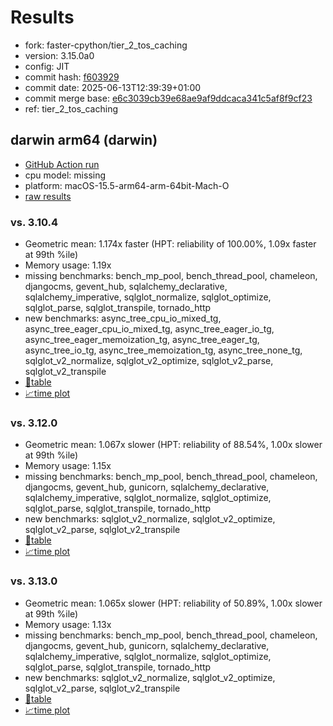 # Results

- fork: faster-cpython/tier_2_tos_caching
- version: 3.15.0a0
- config: JIT
- commit hash: [f603929](https://github.com/faster%2dcpython/cpython/commit/f603929)
- commit date: 2025-06-13T12:39:39+01:00
- commit merge base: [e6c3039cb39e68ae9af9ddcaca341c5af8f9cf23](https://github.com/python/cpython/commit/e6c3039cb39e68ae9af9ddcaca341c5af8f9cf23)
- ref: tier_2_tos_caching

## darwin arm64 (darwin)

- [GitHub Action run](https://github.com/faster-cpython/benchmarking/actions/runs/15633696543)
- cpu model: missing
- platform: macOS-15.5-arm64-arm-64bit-Mach-O
- [raw results](bm-20250613-darwin-arm64-faster%252dcpython-tier_2_tos_caching-3.15.0a0-f603929.json)

### vs. 3.10.4

- Geometric mean: 1.174x faster (HPT: reliability of 100.00%, 1.09x faster at 99th %ile)
- Memory usage: 1.19x
- missing benchmarks: bench_mp_pool, bench_thread_pool, chameleon, djangocms, gevent_hub, sqlalchemy_declarative, sqlalchemy_imperative, sqlglot_normalize, sqlglot_optimize, sqlglot_parse, sqlglot_transpile, tornado_http
- new benchmarks: async_tree_cpu_io_mixed_tg, async_tree_eager_cpu_io_mixed_tg, async_tree_eager_io_tg, async_tree_eager_memoization_tg, async_tree_eager_tg, async_tree_io_tg, async_tree_memoization_tg, async_tree_none_tg, sqlglot_v2_normalize, sqlglot_v2_optimize, sqlglot_v2_parse, sqlglot_v2_transpile
- [📄table](bm-20250613-darwin-arm64-faster%252dcpython-tier_2_tos_caching-3.15.0a0-f603929-vs-3.10.4.md)
- [📈time plot](bm-20250613-darwin-arm64-faster%252dcpython-tier_2_tos_caching-3.15.0a0-f603929-vs-3.10.4.svg)

### vs. 3.12.0

- Geometric mean: 1.067x slower (HPT: reliability of 88.54%, 1.00x slower at 99th %ile)
- Memory usage: 1.15x
- missing benchmarks: bench_mp_pool, bench_thread_pool, chameleon, djangocms, gevent_hub, gunicorn, sqlalchemy_declarative, sqlalchemy_imperative, sqlglot_normalize, sqlglot_optimize, sqlglot_parse, sqlglot_transpile, tornado_http
- new benchmarks: sqlglot_v2_normalize, sqlglot_v2_optimize, sqlglot_v2_parse, sqlglot_v2_transpile
- [📄table](bm-20250613-darwin-arm64-faster%252dcpython-tier_2_tos_caching-3.15.0a0-f603929-vs-3.12.0.md)
- [📈time plot](bm-20250613-darwin-arm64-faster%252dcpython-tier_2_tos_caching-3.15.0a0-f603929-vs-3.12.0.svg)

### vs. 3.13.0

- Geometric mean: 1.065x slower (HPT: reliability of 50.89%, 1.00x slower at 99th %ile)
- Memory usage: 1.13x
- missing benchmarks: bench_mp_pool, bench_thread_pool, chameleon, djangocms, gevent_hub, gunicorn, sqlalchemy_declarative, sqlalchemy_imperative, sqlglot_normalize, sqlglot_optimize, sqlglot_parse, sqlglot_transpile, tornado_http
- new benchmarks: sqlglot_v2_normalize, sqlglot_v2_optimize, sqlglot_v2_parse, sqlglot_v2_transpile
- [📄table](bm-20250613-darwin-arm64-faster%252dcpython-tier_2_tos_caching-3.15.0a0-f603929-vs-3.13.0.md)
- [📈time plot](bm-20250613-darwin-arm64-faster%252dcpython-tier_2_tos_caching-3.15.0a0-f603929-vs-3.13.0.svg)

